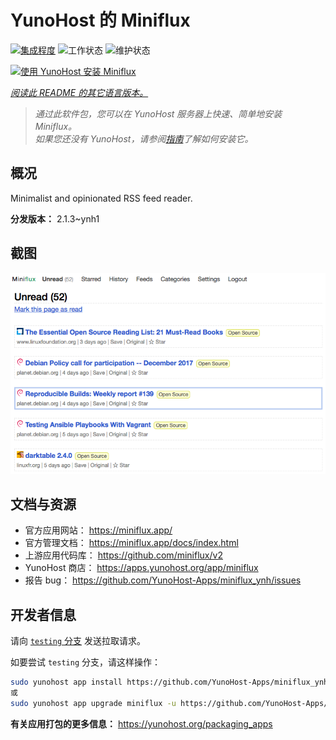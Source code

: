 <!--
注意：此 README 由 <https://github.com/YunoHost/apps/tree/master/tools/readme_generator> 自动生成
请勿手动编辑。
-->

# YunoHost 的 Miniflux

[![集成程度](https://dash.yunohost.org/integration/miniflux.svg)](https://dash.yunohost.org/appci/app/miniflux) ![工作状态](https://ci-apps.yunohost.org/ci/badges/miniflux.status.svg) ![维护状态](https://ci-apps.yunohost.org/ci/badges/miniflux.maintain.svg)

[![使用 YunoHost 安装 Miniflux](https://install-app.yunohost.org/install-with-yunohost.svg)](https://install-app.yunohost.org/?app=miniflux)

*[阅读此 README 的其它语言版本。](./ALL_README.md)*

> *通过此软件包，您可以在 YunoHost 服务器上快速、简单地安装 Miniflux。*  
> *如果您还没有 YunoHost，请参阅[指南](https://yunohost.org/install)了解如何安装它。*

## 概况

Minimalist and opinionated RSS feed reader.

**分发版本：** 2.1.3~ynh1

## 截图

![Miniflux 的截图](./doc/screenshots/overview.png)

## 文档与资源

- 官方应用网站： <https://miniflux.app/>
- 官方管理文档： <https://miniflux.app/docs/index.html>
- 上游应用代码库： <https://github.com/miniflux/v2>
- YunoHost 商店： <https://apps.yunohost.org/app/miniflux>
- 报告 bug： <https://github.com/YunoHost-Apps/miniflux_ynh/issues>

## 开发者信息

请向 [`testing` 分支](https://github.com/YunoHost-Apps/miniflux_ynh/tree/testing) 发送拉取请求。

如要尝试 `testing` 分支，请这样操作：

```bash
sudo yunohost app install https://github.com/YunoHost-Apps/miniflux_ynh/tree/testing --debug
或
sudo yunohost app upgrade miniflux -u https://github.com/YunoHost-Apps/miniflux_ynh/tree/testing --debug
```

**有关应用打包的更多信息：** <https://yunohost.org/packaging_apps>
